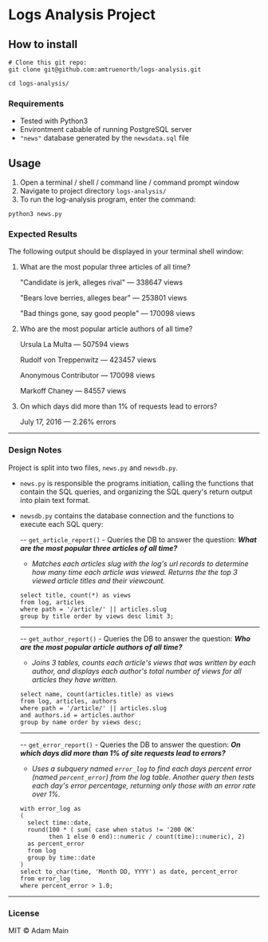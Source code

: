 # Logs Analysis Project


## How to install
```
# Clone this git repo:
git clone git@github.com:amtruenorth/logs-analysis.git

cd logs-analysis/
```

### Requirements
- Tested with Python3
- Environtment cabable of running PostgreSQL server
- `"news"` database generated by the `newsdata.sql` file

## Usage

1) Open a terminal / shell / command line / command prompt window
2) Navigate to project directory ```logs-analysis/```
3) To run the log-analysis program, enter the command:
```
python3 news.py
```

### Expected Results

The following output should be displayed in your terminal shell window:

1. What are the most popular three articles of all time?

    "Candidate is jerk, alleges rival" — 338647 views
    
    "Bears love berries, alleges bear" — 253801 views
    
    "Bad things gone, say good people" — 170098 views


2. Who are the most popular article authors of all time?

    Ursula La Multa — 507594 views
    
    Rudolf von Treppenwitz — 423457 views
    
    Anonymous Contributor — 170098 views
    
    Markoff Chaney — 84557 views


3. On which days did more than 1% of requests lead to errors?

    July      17, 2016 — 2.26% errors

---

### Design Notes

Project is split into two files, `news.py` and `newsdb.py`.

- `news.py` is responsible the programs initiation, calling the functions that contain the SQL queries, and organizing the SQL query's return output into plain text format.
- `newsdb.py` contains the database connection and the functions to execute each SQL query:

  -- `get_article_report()` - Queries the DB to answer the question: **_What are the most popular three articles of all time?_**
    - _Matches each articles slug with the log's url records to determine how many time each article was viewed.  Returns the the top 3 viewed article titles and their viewcount._
  ```
  select title, count(*) as views
  from log, articles
  where path = '/article/' || articles.slug
  group by title order by views desc limit 3;
  ```
  ---
  -- `get_author_report()` - Queries the DB to answer the question: **_Who are the most popular article authors of all time?_**
    - _Joins 3 tables, counts each article's views that was written by each author, and displays each author's total number of views for all articles they have written._
  ```
  select name, count(articles.title) as views
  from log, articles, authors
  where path = '/article/' || articles.slug
  and authors.id = articles.author
  group by name order by views desc;
  ```
  ---
  -- `get_error_report()` - Queries the DB to answer the question: **_On which days did more than 1% of site requests lead to errors?_**
    - _Uses a subquery named `error_log` to find each days percent error (named `percent_error`) from the log table. Another query then tests each day's error percentage, returning only those with an error rate over 1%._
  ```
  with error_log as 
  ( 
    select time::date, 
    round(100 * ( sum( case when status != '200 OK' 
          then 1 else 0 end)::numeric / count(time)::numeric), 2) 
    as percent_error 
    from log 
    group by time::date 
  ) 
  select to_char(time, 'Month DD, YYYY') as date, percent_error 
  from error_log 
  where percent_error > 1.0;
  ```

---
### License
MIT © Adam Main
